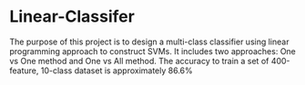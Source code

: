 # Linear-Classifer

The purpose of this project is to design a multi-class classifier using linear programming approach to construct SVMs. It includes two approaches: One vs One method and One vs All method. The accuracy to train a set of 400-feature, 10-class dataset is approximately 86.6%
